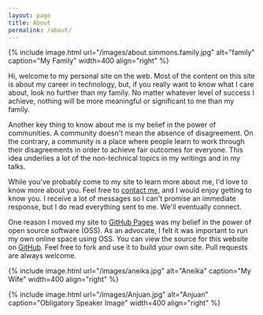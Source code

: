 ```yaml
---
layout: page
title: About
permalink: /about/
---
```


{% include image.html url="/images/about.simmons.family.jpg" alt="family" caption="My Family" width=400 align="right" %}

Hi, welcome to my personal site on the web. Most of the content on this site is about my career in technology, but, if you really want to know what I care about, look no further than my family. No matter whatever level of success I achieve, nothing will be more meaningful or significant to me than my family.

Another key thing to know about me is my belief in the power of communities. A community doesn't mean the absence of disagreement. On the contrary, a community is a place where people learn to work through their disagreements in order to achieve fair outcomes for everyone. This idea underlies a lot of the non-technical topics in my writings and in my talks.

While you've probably come to my site to learn more about me, I'd love to know more about you. Feel free to [contact me](/contact/), and I would enjoy getting to know you. I receive a lot of messages so I can't promise an immediate response, but I do read everything sent to me. We'll eventually connect.

One reason I moved my site to [GitHub Pages](https://pages.github.com/) was my belief in the power of open source software (OSS). As an advocate, I felt it was important to run my own online space using OSS. You can view the source for this website on [GitHub](https://github.com/anjuan/anjuan.github.io). Feel free to fork and use it to build your own site. Pull requests are always welcome.

{% include image.html url="/images/aneika.jpg" alt="Aneika" caption="My Wife" width=400 align="right" %}

{% include image.html url="/images/Anjuan.jpg" alt="Anjuan" caption="Obligatory Speaker Image" width=400 align="right" %}
